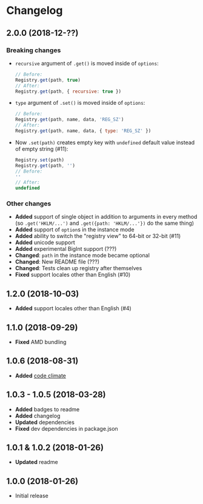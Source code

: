 # Changelog


## 2.0.0 (2018-12-??)

### Breaking changes
- `recursive` argument of `.get()` is moved inside of `options`:
  ```js
  // Before:
  Registry.get(path, true)
  // After:
  Registry.get(path, { recursive: true })
  ```
- `type` argument of `.set()` is moved inside of `options`:
  ```js
  // Before:
  Registry.get(path, name, data, 'REG_SZ')
  // After:
  Registry.get(path, name, data, { type: 'REG_SZ' })
  ```
- Now `.set(path)` creates empty key with `undefined` default value instead of empty string (#11):
  ```js
  Registry.set(path)
  Registry.get(path, '')
  // Before:
  ''
  // After:
  undefined
  ```


### Other changes
- **Added** support of single object in addition to arguments in every method (so `.get('HKLM/...')` and `.get({path: 'HKLM/...'})` do the same thing)
- **Added** support of `option`s in the instance mode
- **Added** ability to switch the "registry view" to 64-bit or 32-bit (#11)
- **Added** unicode support
- **Added** experimental BigInt support (???)
- **Changed**: `path` in the instance mode became optional
- **Changed**: New README file (???)
- **Changed**: Tests clean up registry after themselves
- **Fixed** support locales other than English (#10)


## 1.2.0 (2018-10-03)

- **Added** support locales other than English (#4)


## 1.1.0 (2018-09-29)

- **Fixed** AMD bundling


## 1.0.6 (2018-08-31)

- **Added** [code climate](https://codeclimate.com/github/MikeKovarik/rage-edit)


## 1.0.3 - 1.0.5 (2018-03-28)

- **Added** badges to readme
- **Added** changelog
- **Updated** dependencies
- **Fixed** dev dependencies in package.json


## 1.0.1 & 1.0.2 (2018-01-26)

- **Updated** readme


## 1.0.0 (2018-01-26)

- Initial release